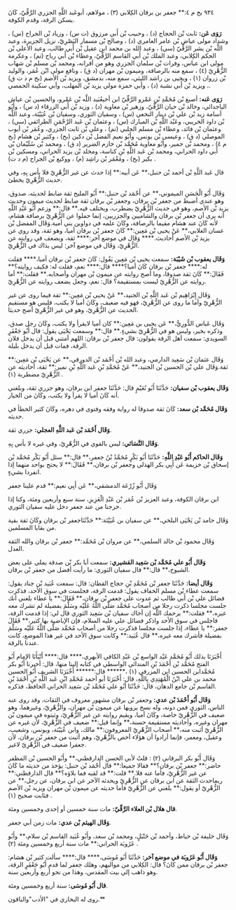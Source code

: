٩٣٤ بخ م ٤:** جعفر بن برقان الكِلابي (٣) ، مولاهم، أبوعَبد اللَّهِ الجزري الرَّقِّيّ، كَانَ يسكن الرقة، وقدم الكوفة.

**رَوَى عَن:** ثابت بْن الحجاج (د) ، وحبيب بْن أَبي مرزوق (ت س) ، وزياد بْن الجراح (س) ، وشداد مولى عياض بْن عامر العامري (د) ، وصالح بْن مسمار البَصْرِيّ، نزيل الجزيرة، وعبد اللَّه بْن بشر الرَّقِّيّ (سي) ، وعبد الله بن محمد ابن عقيل بْن أَبي طالب، وعبد الأعلى بْن الحكم الكِلابي، وعبد الملك بْن أَبي القاسم الرَّقِّيّ، وعطاء بْن أَبي رباح (تم) ، وعكرمة مولى ابن عباس، وفرات بْن سلمان الجزري وهو من أقرانه، ومحمد بْن مسلم بْن شهاب الزُّهْرِيّ (٤) ، سمع منه بالرصافة، وميمون بْن مهران (د ق) ، ونافع مولى ابْن عُمَر، والوليد بْن زروان (١) ، ويحيى بن راشد الليثي، سمع منه، بدمشق، ويزيد بْن الأصم (بخ م د ت ق) ، ويزيد بْن أَبي نشبة (د) ، وأبي حمزة مولي يزيد بْن المهلب، وأبي سكينة الحمصي.

**رَوَى عَنه:** أصبغ بْن مُحَمَّدِ بْنِ عَمْرو الرَّقِّيّ ابن أخيعُبَيد اللَّه بْن عَمْرو، والحسين بْن عياش الباجدائي، وخالد بْن حيان الرَّقِّيّ، وزهير بْن معاوية (د) ، وزيد بْن أَبي الزرقاء (د س) ، وأَبُو أسامة زيد بْن علي بْن دينار النخعي (س) ، وسفيان الثوري، وسفيان بْن عُيَيْنَة، وعبد اللَّه بْن داود الخريبي، وعَبْد اللَّهِ بْن المبارك (س) ، وعثمان بْن عَبد الرَّحْمَنِ الطرائفي (سي) ، وعثمان بْن فائد، وعطاء بْن مسلم الحلبي (تم) ، وعلي بْن ثابت الجزري، وعُمَر بْن أيوب الموصلي (د ق) ، وعيسى بْن يونس، وأَبُو نعيم الفضل بْن دكين (بخ) ، وكثير بْن هشام (بخ م ٤) ، ومحمد بْن حمير، وأَبُو معاوية مُحَمَّد بْن خازم الضرير (د ق) ، ومحمد بْن سُلَيْمان بْن أَبي داود الحراني، ومحمد بْن عَبد اللَّهِ بْنِ كناسة، ومخلد بْن يزيد الحراني، ومسكين بْن بكير (بخ) ، ومَعْمَر بْن راشِد (م) ، ووكيع بْن الجراح (م د ت) .

قال عَبد اللَّهِ بْن أحمد بْن حنبل،** عَن أبيه:** إذا حدث عن غير الزُّهْرِيّ فلا بأس بِهِ، وفي حديث الزُّهْرِيّ يخطئ.

وَقَال أَبُو الْحَسَنِ الميموني،** عن أَحْمَد بْن حنبل:** أَبُو المليح ثقة ضابط لحديثه، صدوق، وهو عندي أضبط من جعفر بْن برقان، وجعفر بْن برقان ثقة ضابط لحديث ميمون وحديث يزيد بْن الأصم، وهو في حديث الزُّهْرِيّ يضطرب، ويختلف فيه.** قال:** وزعم أَبُو عَبْدِ اللَّهِ أنه يرى أن جعفر بْن برقان والشاميين والجزريين، إنما حملوا عن الزُّهْرِيّ برصافة هشام، لأنه كَانَ عند هشام مقيما بالرصافة، وكَانَ علمه في دواوين بني أمية.وَقَال المفضل بْن غسان الغلابي،** عَنْ يحيى بْن مَعِين:** كَانَ جعفر بْن برقان أميا، وهو ثقة، وقد روي عن يزيد بْن الأصم أحاديث.**** وَقَال في موضع آخر:**** ثقة، ويضعف في روايته عن الزُّهْرِيّ، وَقَال في موضع آخر: ليس بذاك في الزُّهْرِيّ.

**وَقَال يعقوب بْن شَيْبَة:** سمعت يحيى بْن مَعِين يَقُول: كَانَ جعفر بْن برقان أميا،**** فقلت له:**** جعفر بْن برقان كَانَ أميا؟**** قال:**** نعم، فقلت له: فكيف روايته؟** فَقَالَ:** كَانَ ثقة صدوقا، وما أصح روايته عن ميمون بْن مهران وأصحابه.** فقلت:** أما روايته عن الزُّهْرِيّ ليست بمستقيمة؟ قال: نعم، وجعل يضعف روايته عن الزُّهْرِيّ.

وَقَال إِبْرَاهِيم بْن عَبد اللَّهِ بْن الجنيد،** عَنْ يحيى بْن مَعِين:** ثقة فيما روى عن غير الزُّهْرِيّ وأما ما روى عن الزُّهْرِيّ، فهو فيه ضعيف، وكَانَ أميا لا يكتب، فليس هو مستقيم الحديث عن الزُّهْرِيّ، وهو في غير الزُّهْرِيّ أصح حديثا.

وَقَال عَباس الدُّورِيُّ،** عَن يحيى بن مَعِين:** كان أميا لايقرأ ولا يكتب، وكَانَ رجل صدق، وذكره بخير، وليس هو في الزُّهْرِيّ بشيءٍ.** قال:** وسمعت يَحْيَى يقول: قال أَبُو جَعْفَرٍ السويدي: سمعت أهل الرقة يقولون: قال جعفر بْن برقان: اللهم أمتني قبل أن يدخل فلان الرقة، فمات قبل أن يدخل بليلة.

وَقَال عثمان بْن سَعِيد الدارمي، وعبد الله بْن أَحْمَد بْن الدورقي،** عن يَحْيَى بْن مَعِين:** ثقة.وَقَال علي بْن الحسين بْن الجنيد،** عَنْ مُحَمَّدِ بْنِ عَبد اللَّهِ بْنِ نمير:** ثقة، أحاديثه عن الزُّهْرِيّ مضطربة (١) .

**وَقَال يعقوب بْن سفيان:** حَدَّثَنَا أَبُو نُعَيْمٍ قال: حَدَّثَنَا جعفر ابن برقان، وهو جزري ثقة، وبلغني أنه كَانَ أميا لا يقرأ ولا يكتب، وكَانَ من الخيار.

**وَقَال مُحَمَّد بْن سعد:** كَانَ ثقة صدوقا له رواية وفقه وفتوى في دهره، وكَانَ كثير الخطأ في حديثه.

**وَقَال أَحْمَد بْن عَبد اللَّهِ العجلي:** جزري ثقة.

**وَقَال النَّسَائي:** ليس بالقوي في الزُّهْرِيّ، وفي غيره لا بأس بِهِ.

**وَقَال الحاكم أَبُو عَبْدِ اللَّهِ:** حَدَّثَنَا أَبُو بَكْرٍ مُحَمَّدُ بْنُ جعفر،** قال:** سئل أَبُو بَكْر مُحَمَّد بْن إسحاق بْن خزيمة عَن أَبِي بكر الهذلي وجعفر بْن برقان،** فَقَالَ:** لا يحتج بواحد منهما إذا انفردا بشيءٍ.

وَقَال أَبُو زُرْعَة الدمشقي،** عَن أَبِي نعيم:** قدم علينا جعفر

ابن برقان الكوفة، وعبد العزيز بْن عُمَر بْن عَبْدِ الْعَزِيزِ، سنة سبع وأربعين ومئة، وكنا إذا خرجنا من عند جعفر دخل عليه سفيان الثوري.

وَقَال حامد بْن يَحْيَى البلخي،** عن سفيان بن عُيَيْنَة:** حَدَّثَنَاجعفر بْن برقان وكَانَ ثقة بقية من بقايا المسلمين.

وَقَال محمود بْن خالد السلمي،** عن مروان بْن مُحَمَّد:** جعفر بْن برقان والله الثقة العدل.

**وَقَال أَبُو علي مُحَمَّد بْن سَعِيد القشيري:** سمعت أبا بكر بْن صدقة يملي على بعض الشيوخ،** قال:** قال سفيان الثوري: ما رأيت أفضل من جعفر بْن برقان.

**وَقَال أيضا:** حَدَّثَنَا جعفر بْن مُحَمَّدِ بْنِ حجاج القطان: قال: سمعت عُبَيد بْن جناد يقول: سمعت عطاء بْن مسلم الخفاف يقول: قدمت الرقة، فجلست في سوق الأحد، فذكرت فضائل علي بْن أَبي طالب ثم عدوت على جعفر بْن برقان،** فَقَالَ:** يا عطاء بلغني أنك جلست مجلسا ذكرت رجلا من أصحاب مُحَمَّد صَلَّى اللَّهُ عَلَيْه وسَلَّمَ بفضيلة لم تشرك معه غيره،** فقلت:** يرحمك اللَّه إن أخاك سفيان بْن سَعِيد الثوري قال لي: إذا قدمت الرقة، فاجلس في سوق الأحد واذكر فضائل علي عليه السلام، فإن الإباضية بها كثير،** فَقَالَ جعفر:** يا عطاء، إذا جلست مجلسا فذكرت رجلا من أصحاب مُحَمَّد صَلَّى اللَّهُ عَلَيْه وسَلَّمَ بفضيلة فأشرك معه غيره،** قال عُبَيد:** وكانت سوق الأحد في غير هذا الموضع، كانت عندنا بالرقة.

أَخْبَرَنَا بذلك أَبُو مُحَمَّد عَبْد الواسع بْن عَبْدِ الكافي الأبهري،**** قال:**** أَنْبَأَنَا الإمام أَبُو الفتح مُحَمَّد بْن أَحْمَدَ بْنِ المندائي الواسطي في كتابه إلينا منها، قال: أخبرنا أَبُو بكر مُحَمَّدابن الحسين ابن المزرفي (١) ،****** قال:****** أَخْبَرَنَا الشريف أَبُو الحسين محمد بن علي ابْنُ الْمُهَتِدِي بِاللَّهِ، قال: أَخْبَرَنَا أبو أحمد مُحَمَّدِ ابْنِ عَبد اللَّهِ بْنِ أَحْمَدَ بْنِ القاسم بْن جامع الدهان، قال: حَدَّثَنَا أَبُو علي مُحَمَّد بْن سَعِيد الحراني الحافظ، فذكره.

**وَقَال أَبُو أَحْمَدَ بْن عدي:** وجعفر بْن برقان مشهور معروف في الثقات، وقد روى عنه الناس، الثوري فمن دونه، وله نسخ يرويها عن ميمون بْن مهران، والزُّهْرِيّ، وغيرهما، وهو ضعيف في الزُّهْرِيّ خاصة، وكَانَ أميا، ويقيم روايته عن غير الزُّهْرِيّ، وثبتوه في ميمون بْن مهران وغيره، وأحاديثه مستقيمة حسنة،** وإنما قيل:** ضعيف في الزُّهْرِيّ، لأن غيره عن الزُّهْرِيّ أثبت منه،** أصحاب الزُّهْرِيّ المعروفون:** مالك، وابن عُيَيْنَة، ويونس، وشعيب، وعقيل، ومعمر، فإنما أرادوا أن هؤلاء أخص بالزُّهْرِيّ، وهم أثبت من جعفر بْن برقان، لأن جعفرا ضعيف في الزُّهْرِيّ لاغير.

وَقَال أَبُو بكر البرقاني (٢) : قلتُ لأبي الحسن الدارقطني،** وأَبُو الحسين بْن المظفر حاضر:** جعفر بْن برقان؟** فقالا جميعا:** قال أَحْمَد بْن حنبل: يؤخذ من حديثه ما كَانَ عن غير الزُّهْرِيّ، فأما عنه فلا.** قلت:** قد لقيه فما بلاؤه؟** قال الدارقطني:** ربماحدث الثقة عن ابن برقان عن الزُّهْرِيّ ويحدثه الآخر عن ابن برقان، عن رجل،** عن الزُّهْرِيّ أو يقول:** بلغني عن الزُّهْرِيّ فأما حديثه عن ميمون بْن مهران ويزيد بْن الأصم فثابت صحيح (١) .

**قال هلال بْن العلاء الرَّقِّيّ:** مات سنة خمسين أو إحدى وخمسين ومئة.

**وَقَال الهيثم بْن عدي:** مات زمن أبي جعفر.

وَقَال خليفة بْن خياط، وأحمد بْن حَنْبَلٍ، ومحمد بْن سعد، وأَبُو عُبَيد القاسم بْن سلام،** وأَبُو عَرُوبَة الحراني:** مات سنة أربع وخمسين ومئة (٢) .

**وَقَال أَبُو عَرُوبَة في موضع آخر:** حَدَّثَنَا أَبُو مُوسَى،**** قال:**** سألت كثير بْن هشام: جعفر بْن برقان ممن كَانَ؟ قال: الكِلابي من مواليهم، وهلك جعفر لما قدم أَبُو جَعْفَرٍ الرقة، وهو ذاهب إلي بيت المقدس، وهذا من نحو أربع وأربعين سنة.

**قال أَبُو مُوسَى:** سنة أربع وخمسين ومئة.

روى له البخاري في "الأدب"والباقون.**